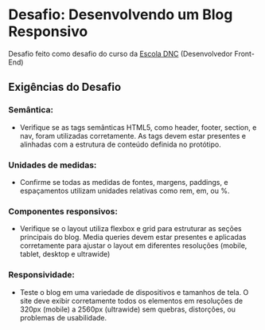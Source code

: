 # Desafio: Desenvolvendo um Blog Responsivo
Desafio feito como desafio do curso da [Escola DNC](https://www.escoladnc.com.br) (Desenvolvedor Front-End)

## Exigências do Desafio
### **Semântica**: 
  - Verifique se as tags semânticas HTML5, como header, footer, section, e nav, foram utilizadas corretamente. As tags devem estar presentes e alinhadas com a estrutura de conteúdo definida no protótipo. 

### **Unidades de medidas**:
  - Confirme se todas as medidas de fontes, margens, paddings, e espaçamentos utilizam unidades relativas como rem, em, ou %. 

### **Componentes responsivos**:
  - Verifique se o layout utiliza flexbox e grid para estruturar as seções principais do blog. Media queries devem estar presentes e aplicadas corretamente para ajustar o layout em diferentes resoluções (mobile, tablet, desktop e ultrawide)

### **Responsividade**:
  - Teste o blog em uma variedade de dispositivos e tamanhos de tela. O site deve exibir corretamente todos os elementos em resoluções de 320px (mobile) a 2560px (ultrawide) sem quebras, distorções, ou problemas de usabilidade.

